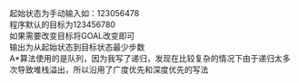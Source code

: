 起始状态为手动输入如：123056478<br/>
程序默认的目标为123456780<br/>
如果需要改变目标将GOAL改变即可<br/>
输出为从起始状态到目标状态最少步数<br/>
A\*算法使用的是队列，因为我写了递归，发现在比较复杂的情况下由于递归太多次导致堆栈溢出，所以沿用了广度优先和深度优先的写法
